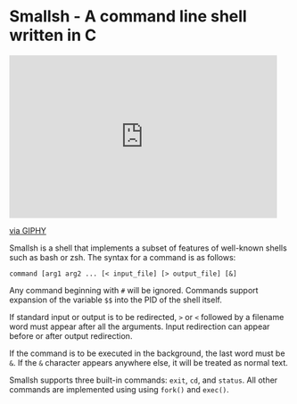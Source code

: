 # Smallsh - A command line shell written in C

<iframe src="https://giphy.com/embed/RsCPECqlREScUVFMvJ" width="480" height="292" frameBorder="0" class="giphy-embed" allowFullScreen></iframe><p><a href="https://giphy.com/gifs/RsCPECqlREScUVFMvJ">via GIPHY</a></p>

Smallsh is a shell that implements a subset of features of well-known shells such as bash or zsh. The syntax for a command is as follows:
```
command [arg1 arg2 ... [< input_file] [> output_file] [&]
```
Any command beginning with ```#``` will be ignored. Commands support expansion of the variable ```$$``` into the PID of the shell itself.

If standard input or output is to be redirected, ```>``` or ```<``` followed by a filename word must appear after all the arguments. Input redirection can appear before or after output redirection.

If the command is to be executed in the background, the last word must be ```&```. If the ```&``` character appears anywhere else, it will be treated as normal text.

Smallsh supports three built-in commands: ```exit```, ```cd```, and ```status```. All other commands are implemented using using ```fork()``` and ```exec()```.
